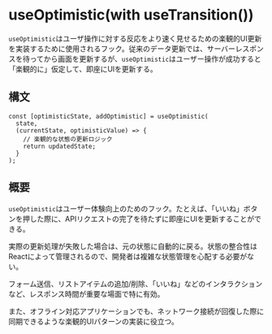 # useOptimistic(with useTransition())

`useOptimistic`はユーザ操作に対する反応をより速く見せるための楽観的UI更新を実装するために使用されるフック。従来のデータ更新では、サーバーレスポンスを待ってから画面を更新するが、`useOptimistic`はユーザー操作が成功すると「楽観的に」仮定して、即座にUIを更新する。

## 構文

```tsx
const [optimisticState, addOptimistic] = useOptimistic(
  state,
  (currentState, optimisticValue) => {
    // 楽観的な状態の更新ロジック
    return updatedState;
  }
);
```

## 概要

`useOptimistic`はユーザー体験向上のためのフック。たとえば、「いいね」ボタンを押した際に、APIリクエストの完了を待たずに即座にUIを更新することができる。

実際の更新処理が失敗した場合は、元の状態に自動的に戻る。状態の整合性はReactによって管理されるので、開発者は複雑な状態管理を心配する必要がない。

フォーム送信、リストアイテムの追加/削除、「いいね」などのインタラクションなど、レスポンス時間が重要な場面で特に有効。

また、オフライン対応アプリケーションでも、ネットワーク接続が回復した際に同期できるような楽観的UIパターンの実装に役立つ。
